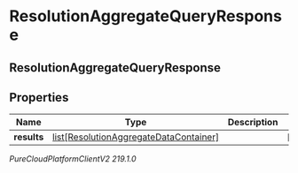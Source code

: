 # ResolutionAggregateQueryResponse

## ResolutionAggregateQueryResponse

## Properties

|Name | Type | Description | Notes|
|------------ | ------------- | ------------- | -------------|
| **results** | [list[ResolutionAggregateDataContainer]](ResolutionAggregateDataContainer) |  | [optional] |



_PureCloudPlatformClientV2 219.1.0_
